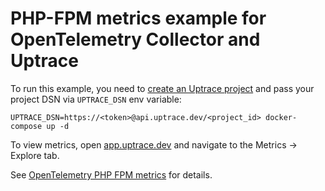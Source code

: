 # PHP-FPM metrics example for OpenTelemetry Collector and Uptrace

To run this example, you need to
[create an Uptrace project](https://uptrace.dev/get/get-started.html) and pass your project DSN via
`UPTRACE_DSN` env variable:

```shell
UPTRACE_DSN=https://<token>@api.uptrace.dev/<project_id> docker-compose up -d
```

To view metrics, open [app.uptrace.dev](https://app.uptrace.dev/) and navigate to the Metrics ->
Explore tab.

See [OpenTelemetry PHP FPM metrics](https://uptrace.dev/get/monitor/opentelemetry-php-fpm.html) for
details.
